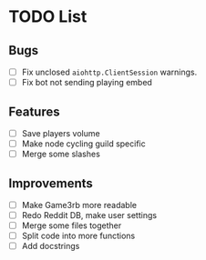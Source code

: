 # TODO List
## Bugs
- [ ] Fix unclosed `aiohttp.ClientSession` warnings.
- [ ] Fix bot not sending playing embed

## Features
- [ ] Save players volume
- [ ] Make node cycling guild specific
- [ ] Merge some slashes

## Improvements
- [ ] Make Game3rb more readable
- [ ] Redo Reddit DB, make user settings
- [ ] Merge some files together
- [ ] Split code into more functions
- [ ] Add docstrings